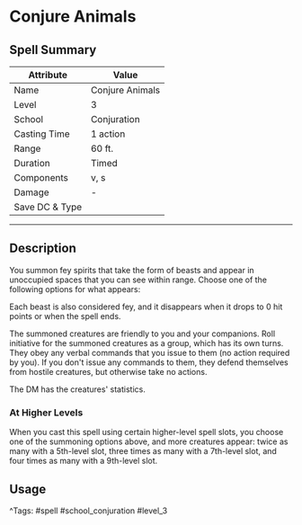 # Conjure Animals

## Spell Summary

| Attribute        | Value                  |
|------------------|------------------------|
| Name             | Conjure Animals                 |
| Level            | 3                |
| School           | Conjuration          |
| Casting Time     | 1 action              |
| Range            | 60 ft.            |
| Duration         | Timed             |
| Components       | v, s             |
| Damage           | -               |
| Save DC & Type   |              |

---

## Description

You summon fey spirits that take the form of beasts and appear in unoccupied spaces that you can see within range. Choose one of the following options for what appears:

Each beast is also considered fey, and it disappears when it drops to 0 hit points or when the spell ends.

The summoned creatures are friendly to you and your companions. Roll initiative for the summoned creatures as a group, which has its own turns. They obey any verbal commands that you issue to them (no action required by you). If you don't issue any commands to them, they defend themselves from hostile creatures, but otherwise take no actions.

The DM has the creatures' statistics.

### At Higher Levels
When you cast this spell using certain higher-level spell slots, you choose one of the summoning options above, and more creatures appear: twice as many with a 5th-level slot, three times as many with a 7th-level slot, and four times as many with a 9th-level slot.

## Usage


^Tags: #spell #school_conjuration #level_3